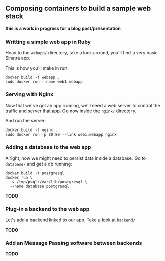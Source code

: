 ## Composing containers to build a sample web stack

__this is a work in progress for a blog post/presentation__

### Writting a simple web app in Ruby

Head to the `webapp/` directory, take a look around, you'll find a very basic Sinatra app.

This is how you'll make in run:
```
docker build -t webapp .
sudo docker run --name web1 webapp
```

### Serving with Nginx

Now that we've got an app running, we'll need a web server to control the traffic and server that app. Go now inside the `nginx/` directory.

And run the server:
```
docker build -t nginx .
sudo docker run -p 80:80 --link web1:webapp nginx
```


### Adding a database to the web app

Alright, now we might need to persist data inside a database. Go to `database/` and get a db running:

```
docker build -t postgresql .
docker run \
  -v /tmp/psql:/var/lib/postgresql \
  --name database postgresql
```
__TODO__

### Plug-in a backend to the web app

Let's add a backend linked to our app. Take a look at `backend/`

__TODO__

### Add an Message Passing software between backends

__TODO__
